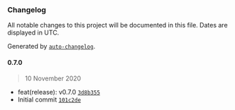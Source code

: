 ### Changelog

All notable changes to this project will be documented in this file. Dates are displayed in UTC.

Generated by [`auto-changelog`](https://github.com/CookPete/auto-changelog).

#### 0.7.0

> 10 November 2020

- feat(release): v0.7.0 [`3d8b355`](https://github.com/as2network/lib/commit/3d8b355c055c195aea0a81040376c29de23a6490)
- Initial commit [`101c2de`](https://github.com/as2network/lib/commit/101c2de7a21d7abf8a2a998aae94db7d02c5d876)
